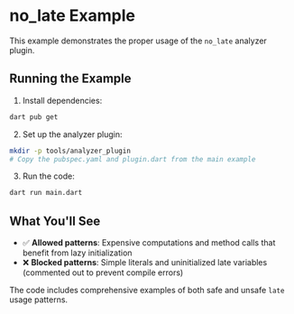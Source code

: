 # no_late Example

This example demonstrates the proper usage of the `no_late` analyzer plugin.

## Running the Example

1. Install dependencies:
```bash
dart pub get
```

2. Set up the analyzer plugin:
```bash
mkdir -p tools/analyzer_plugin
# Copy the pubspec.yaml and plugin.dart from the main example
```

3. Run the code:
```bash
dart run main.dart
```

## What You'll See

- ✅ **Allowed patterns**: Expensive computations and method calls that benefit from lazy initialization
- ❌ **Blocked patterns**: Simple literals and uninitialized late variables (commented out to prevent compile errors)

The code includes comprehensive examples of both safe and unsafe `late` usage patterns.